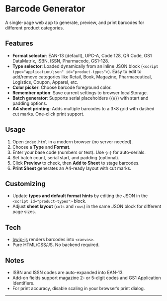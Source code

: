 # Barcode Generator

A single-page web app to generate, preview, and print barcodes for different product categories.

## Features
- **Format selector**: EAN-13 (default), UPC-A, Code 128, QR Code, GS1 DataMatrix, ISBN, ISSN, Pharmacode, GS1-128.
- **Type selector**: Loaded dynamically from an inline JSON block (`<script type="application/json" id="product-types">`). Easy to edit to add/remove categories like Retail, Book, Magazine, Pharmaceutical, Logistics, Coupon, Apparel, etc.
- **Color picker**: Choose barcode foreground color.
- **Remember option**: Save current settings to browser localStorage.
- **Batch generator**: Supports serial placeholders (`{n}`) with start and padding options.
- **A4 sheet printing**: Adds multiple barcodes to a 3×8 grid with dashed cut marks. One-click print support.

## Usage
1. Open `index.html` in a modern browser (no server needed).
2. Choose a **Type** and **Format**.
3. Enter your base code (numbers or text). Use `{n}` for auto-serials.
4. Set batch count, serial start, and padding (optional).
5. Click **Preview** to check, then **Add to Sheet** to stage barcodes.
6. **Print Sheet** generates an A4-ready layout with cut marks.

## Customizing
- Update **types and default format hints** by editing the JSON in the `<script id="product-types">` block.
- Adjust **sheet layout** (`cols` and `rows`) in the same JSON block for different page sizes.

## Tech
- [bwip-js](https://github.com/metafloor/bwip-js) renders barcodes into `<canvas>`.
- Pure HTML/CSS/JS. No backend required.

## Notes
- ISBN and ISSN codes are auto-expanded into EAN-13.
- Add-on fields support magazine 2- or 5-digit codes and GS1 Application Identifiers.
- For print accuracy, disable scaling in your browser’s print dialog.

---
